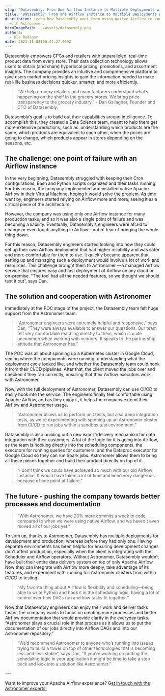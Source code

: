 ```yaml
---
slug: "Datasembly: From One Airflow Instance to Multiple Deployments with Astronomer"
title: "Datasembly: From One Airflow Instance to Multiple Deployments with Astronomer"
description: Learn how Datasembly went from using native Airflow to cooperating
  with Astronomer.
heroImagePath: ../assets/datasembly.png
authors:
  - Ula Rydiger
date: 2021-11-02T09:44:27.909Z
---
```

Datasembly empowers CPGs and retailers with unparalleled, real-time product data from every store. Their data collection technology allows users to obtain (and share) hyperlocal pricing, promotions, and assortment insights. The company provides an intuitive and comprehensive platform to give users market pricing insights to gain the information needed to make real-life business decisions quicker, smarter, and more efficiently.

> “We help grocery retailers and manufacturers understand what’s happening on the shelf in the grocery stores. We bring price transparency to the grocery industry.” - Dan Gallagher, Founder and CTO of Datasembly.

Datasembly’s goal is to build out their capabilities around intelligence. To accomplish this, they created a Data Science team, meant to help them get more extensive predictions, such as: understanding which products are the same, which products are equivalent to each other, when the prices are going to change, which products appear in stores depending on the seasons, etc. 

## The challenge: one point of failure with an Airflow instance

In the very beginning, Datasembly struggled with keeping their Cron configurations, Bash and Python scripts organized and their tasks running. For this reason, the company implemented and installed native Apache Airflow in their Virtual Machine, hoping it would solve the problem. As time went by, engineers started relying on Airflow more and more, seeing it as a critical piece of the architecture. 

However, the company was using only one Airflow instance for many production tasks, and so it was also a single point of failure and was becoming a liability. Eventually, Datasembly’s engineers were afraid to change or even touch anything in Airflow—out of fear of bringing the whole thing down. 

For this reason, Datasembly engineers started looking into how they could set up their own Airflow deployment that had higher reliability and was safer and more comfortable for them to use. It quickly became apparent that setting up and managing such a deployment would involve a lot of work and resources. This challenge brought them to Astronomer —a managed Airflow service that ensures easy and fast deployment of Airflow on any cloud or on-premise. “The tool had all the needed features, so we thought we should test it out”, says Dan.

## The solution and cooperation with Astronomer

Immediately at the POC stage of the project, the Datasembly team felt huge support from the Astronomer team. 

> “Astronomer engineers were extremely helpful and responsive,” says Dan, “They were always available to answer our questions. Our team felt very comfortable reaching directly to them, which is quite uncommon when working with vendors. It speaks to the partnership attitude that Astronomer has.”

The POC was all about spinning up a Kubernetes cluster in Google Cloud, seeing where the components were running, understanding what the deployment cycle looked like, and whether the Datasembly team could hook it from their CI/CD pipelines. After that, the client moved the jobs over and checked if they ran correctly, ensuring that their Airflow executors work with Astronomer.

Now, with the full deployment of Astronomer, Datasembly can use CI/CD to easily hook into the service. The engineers finally feel comfortable using Apache Airflow, and as they enjoy it, it helps the company extend their Airflow and Astronomer usage. 

> “Astronomer allows us to perform unit tests, but also deep integration tests, as we're experimenting with spinning up an Astronomer cluster from CI/CD to run jobs within a sandbox test environment.”

Datasembly is also building out a new export/delivery mechanism for data integration with their customers. A lot of the logic for it is going into Airflow, as the team is hooking directly into the scheduling components, the executors for running queries for customers, and the Dataproc executor for Google Cloud so they can run Spark jobs. Astronomer allows them to bring all these pieces together and build their product directly on top of it.

> “I don’t think we could have achieved so much with our old Airflow instance. It would have taken a lot of time and been very dangerous because of one point of failure.”

## The future - pushing the company towards better processes and documentation

> "With Astronomer, we have 20% more commits a week to code, compared to when we were using native Airflow, and we haven't even moved all of our jobs yet."

To sum up, thanks to Astronomer, Datasembly has multiple deployments for development and production, whereas before they had only one. Having separate environments has been helpful for ensuring development changes don't affect production, especially when the client is integrating with the Scheduler and Airflow operators. Without Astronomer, Datasembly wouldn’t have built their entire data delivery system on top of only Apache Airflow. Now they can integrate with Airflow more deeply, take advantage of its features, and experiment with running full Astronomer clusters from within CI/CD to testing. 

> “My favorite thing about Airflow is flexibility and scheduling—being able to write Python and hook it in the scheduling logic, having a lot of control over how DAGs run and how tasks fit together.“ 

Now that Datasembly engineers can enjoy their work and deliver tasks faster, the company wants to focus on creating more processes and better Airflow documentation that would provide clarity in the everyday tasks. “Astronomer plays a crucial role in that process as it allows us to put the documentation of our jobs directly into Airflow DAGs and into our Astronomer repository.”

> “We’d recommend Astronomer to anyone who’s running into issues trying to build a tower on top of other technologies that is becoming less and less stable”, says Dan, “If you’re working on putting the scheduling logic in your application it might be time to take a step back and look into a solution like Astronomer.”

\---

Want to improve your Apache Airflow experience? G[et in touch with the Astronomer experts!](https://www.astronomer.io/get-astronomer)